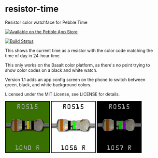 # resistor-time
Resistor color watchface for Pebble Time

[![Available on the Pebble App Store](http://pblweb.com/badge/55561ff444dad6e1470000df/orange/medium/)](https://apps.getpebble.com/applications/55561ff444dad6e1470000df)

[![Build Status](https://travis-ci.org/unwiredben/resistor-time.svg)](https://travis-ci.org/unwiredben/resistor-time)

This shows the current time as a resistor with the color code matching the time of day in 24-hour time.

This only works on the Basalt color platform, as there's no point trying to show color codes on a black and white watch.

Version 1.1 adds an app config screen on the phone to switch between green, black, and white background colors.

Licensed under the MIT License, see LICENSE for details.

![Screenshot - White on Green](screenshots/resistor-time-green.png)
![Screenshot - Black on White](screenshots/resistor-time-white.png)
![Screenshot - White on Black](screenshots/resistor-time-black.png)
